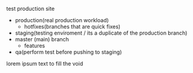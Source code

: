 test production site

- production(real production workload)
   - hotfixes(branches that are quick fixes)
- staging(testing enviroment / its a duplicate of the production branch)
- master (main) branch
   - features
- qa(perform test before pushing to staging)




lorem ipsum text to fill  the void   
